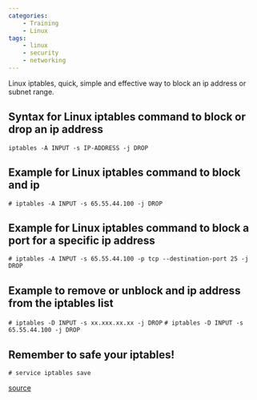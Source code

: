 ```yaml
---
categories:
    - Training
    - Linux
tags:
    - linux
    - security
    - networking
---
```


Linux iptables, quick, simple and effective way to block an ip address or subnet range.

## Syntax for Linux iptables command to block or drop an ip address

`iptables -A INPUT -s IP-ADDRESS -j DROP`

## Example for Linux iptables command to block and ip

`# iptables -A INPUT -s 65.55.44.100 -j DROP`

## Example for Linux iptables command to block a port for a specific ip address

`# iptables -A INPUT -s 65.55.44.100 -p tcp --destination-port 25 -j DROP`

## Example to remove or unblock and ip address from the iptables list

`# iptables -D INPUT -s xx.xxx.xx.xx -j DROP`
`# iptables -D INPUT -s 65.55.44.100 -j DROP`

## Remember to safe your iptables!

`# service iptables save`

[source](https://www.cyberciti.biz/faq/how-do-i-block-an-ip-on-my-linux-server/)
